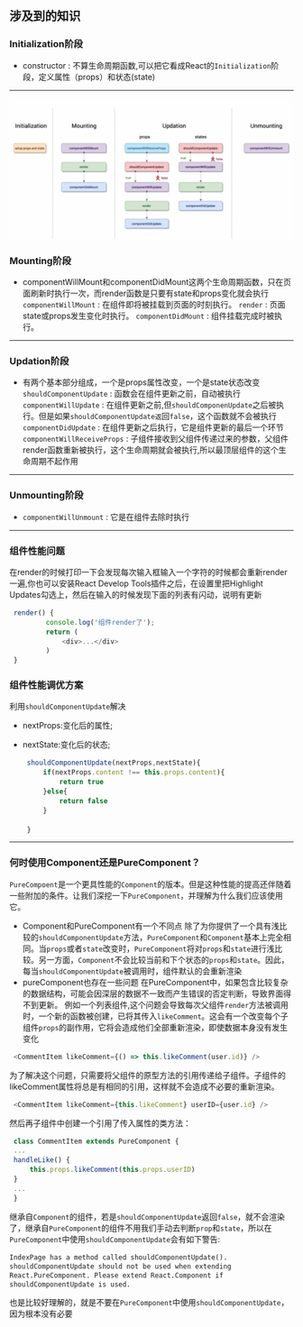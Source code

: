 ## 涉及到的知识
### Initialization阶段
   + constructor : 不算生命周期函数,可以把它看成React的`Initialization`阶段，定义属性（props）和状态(state)
---

![react声明周期](./public/reactLifeCycle.png)
### Mounting阶段
+ componentWillMount和componentDidMount这两个生命周期函数，只在页面刷新时执行一次，而render函数是只要有state和props变化就会执行
   `componentWillMount` : 在组件即将被挂载到页面的时刻执行。
   `render` : 页面state或props发生变化时执行。
   `componentDidMount` : 组件挂载完成时被执行。
---

### Updation阶段
+ 有两个基本部分组成，一个是props属性改变，一个是state状态改变
   `shouldComponentUpdate` : 函数会在组件更新之前，自动被执行
   `componentWillUpdate` : 在组件更新之前,但`shouldComponenUpdate`之后被执行。但是如果`shouldComponentUpdate返`回`false`，这个函数就不会被执行
   `componentDidUpdate` : 在组件更新之后执行，它是组件更新的最后一个环节
   `componentWillReceiveProps` : 子组件接收到父组件传递过来的参数，父组件render函数重新被执行，这个生命周期就会被执行,所以最顶层组件的这个生命周期不起作用
---

### Unmounting阶段
 + `componentWillUnmount` : 它是在组件去除时执行
---

### 组件性能问题
   在render的时候打印一下会发现每次输入框输入一个字符的时候都会重新render一遍,你也可以安装React Develop Tools插件之后，在设置里把Highlight Updates勾选上，然后在输入的时候发现下面的列表有闪动，说明有更新
   ``` javascript
    render() {
            console.log('组件render了');
            return (
                <div>...</div>
            )
    }
   ```

### 组件性能调优方案
   利用`shouldComponentUpdate`解决
+ nextProps:变化后的属性;
+ nextState:变化后的状态;

   ``` javascript
    shouldComponentUpdate(nextProps,nextState){
        if(nextProps.content !== this.props.content){
            return true
        }else{
            return false
        }
    
    }
   ```
---

### 何时使用Component还是PureComponent？
`PureCompoent`是一个更具性能的`Component`的版本。但是这种性能的提高还伴随着一些附加的条件。让我们深挖一下`PureComponent`，并理解为什么我们应该使用它。
   + Component和PureComponent有一个不同点
   除了为你提供了一个具有浅比较的`shouldComponentUpdate`方法，`PureComponent`和`Component`基本上完全相同。当`props`或者`state`改变时，`PureComponent`将对`props`和`state`进行浅比较。另一方面，`Component`不会比较当前和下个状态的`props`和`state`。因此，每当`shouldComponentUpdate`被调用时，组件默认的会重新渲染
   + pureComponent也存在一些问题
   在PureComponent中，如果包含比较复杂的数据结构，可能会因深层的数据不一致而产生错误的否定判断，导致界面得不到更新。
   例如一个列表组件,这个问题会导致每次父组件`render`方法被调用时，一个新的函数被创建，已将其传入`likeComment`。这会有一个改变每个子组件`props`的副作用，它将会造成他们全部重新渲染，即使数据本身没有发生变化
   ``` javascript
    <CommentItem likeComment={() => this.likeComment(user.id)} />
   ```

   为了解决这个问题，只需要将父组件的原型方法的引用传递给子组件。子组件的likeComment属性将总是有相同的引用，这样就不会造成不必要的重新渲染。
   ``` javascript
    <CommentItem likeComment={this.likeComment} userID={user.id} />
   ```
   然后再子组件中创建一个引用了传入属性的类方法：
   ``` javascript
    class CommentItem extends PureComponent {
    ...
    handleLike() {
        this.props.likeComment(this.props.userID)
    }
    ...
    }
   ```
   继承自`Component`的组件，若是`shouldComponentUpdate`返回`false`，就不会渲染了，继承自`PureComponent`的组件不用我们手动去判断`prop`和`state`，所以在`PureComponent`中使用`shouldComponentUpdate`会有如下警告:
   ```
   IndexPage has a method called shouldComponentUpdate(). shouldComponentUpdate should not be used when extending React.PureComponent. Please extend React.Component if shouldComponentUpdate is used.
   ```
   也是比较好理解的，就是不要在`PureComponent`中使用`shouldComponentUpdate`，因为根本没有必要

